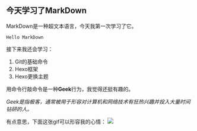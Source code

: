 ## 今天学习了MarkDown

MarkDown是一种超文本语言，今天我第一次学习了它。

`Hello MarkDown`

接下来我还会学习：

1. Git的基础命令
2. Hexo框架
3. Hexo更换主题

用命令行敲命令是一种**Geek**行为，我觉得还挺有趣的。

*Geek是指极客，通常被用于形容对计算机和网络技术有狂热兴趣并投入大量时间钻研的人。*

有点意思，下面这张gif可以形容我的心情：
![](https://qgt-style.oss-cn-hangzhou.aliyuncs.com/newcoursep4/g1/g1-2-2/tenor.gif)
